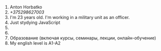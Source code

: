 1. Anton Horbatko
2. *+375298627003*
3. I'm 23 years old. I'm working in a military unit as an officer.
4. Just stydying JavaScript
5. 
6. 
7. Образование (включая курсы, семинары, лекции, онлайн-обучение)
8. My english level is A1-A2